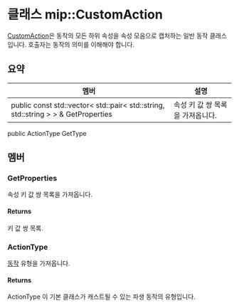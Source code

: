 # <a name="class-mipcustomaction"></a>클래스 mip::CustomAction 
[CustomAction](#classmip_1_1_custom_action)은 동작의 모든 하위 속성을 속성 모음으로 캡처하는 일반 동작 클래스입니다. 호출자는 동작의 의미를 이해해야 합니다.
## <a name="summary"></a>요약
 멤버                        | 설명                                
--------------------------------|---------------------------------------------
public const std::vector< std::pair< std::string, std::string > > & GetProperties | 속성 키 값 쌍 목록을 가져옵니다.
public ActionType GetType
## <a name="members"></a>멤버
### <a name="getproperties"></a>GetProperties
속성 키 값 쌍 목록을 가져옵니다.
#### <a name="returns"></a>Returns
키 값 쌍 목록.
### <a name="actiontype"></a>ActionType
[동작](#classmip_1_1_action) 유형을 가져옵니다.
#### <a name="returns"></a>Returns
ActionType 이 기본 클래스가 캐스트될 수 있는 파생 동작의 유형입니다.